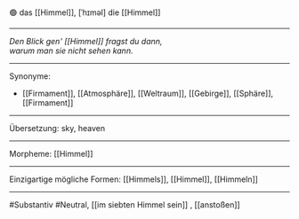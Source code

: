 🟢 das [[Himmel]], [ˈhɪməl]
die [[Himmel]]

---
*Den Blick gen' [[Himmel]] fragst du dann,*  
*warum man sie nicht sehen kann.*  

---
Synonyme:
- [[Firmament]], [[Atmosphäre]], [[Weltraum]], [[Gebirge]], [[Sphäre]], [[Firmament]]

---
Übersetzung: sky, heaven

---
Morpheme:
[[Himmel]]

---
Einzigartige mögliche Formen: [[Himmels]], [[Himmel]], [[Himmeln]]

---
#Substantiv #Neutral, [[im siebten Himmel sein]]
, [[anstoßen]]